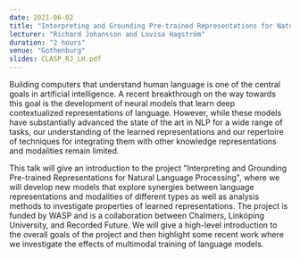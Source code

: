 ```yaml
---
date: 2021-06-02
title: "Interpreting and Grounding Pre-trained Representations for Natural Language Processing"
lecturer: "Richard Johansson and Lovisa Hagström"
duration: "2 hours"
venue: "Gothenburg"
slides: CLASP_RJ_LH.pdf 
---
```

Building computers that understand human language is one of the central goals in artificial intelligence. A recent breakthrough on the way towards this goal is the development of neural models that learn deep contextualized representations of language. However, while these models have substantially advanced the state of the art in NLP for a wide range of tasks, our understanding of the learned representations and our repertoire of techniques for integrating them with other knowledge representations and modalities remain limited.

This talk will give an introduction to the project "Interpreting and Grounding Pre-trained Representations for Natural Language Processing", where we will develop new models that explore synergies between language representations and modalities of different types as well as analysis methods to investigate properties of learned representations. The project is funded by WASP and is a collaboration between Chalmers, Linköping University, and Recorded Future. We will give a high-level introduction to the overall goals of the project and then highlight some recent work where we investigate the effects of multimodal training of language models.
